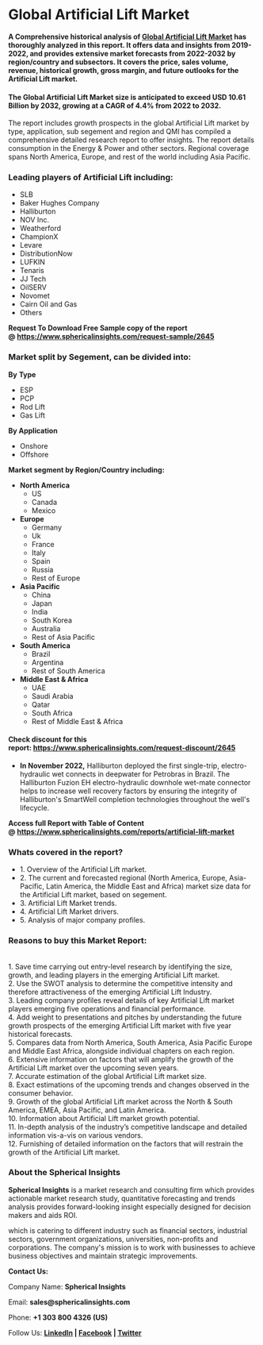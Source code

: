 <h1 class="news-post-title">Global Artificial Lift Market</h1>
<p><strong>A Comprehensive historical analysis of&nbsp;<a href="https://www.sphericalinsights.com/reports/artificial-lift-market" target="_blank" rel="noopener">Global Artificial Lift Market</a>&nbsp;has thoroughly analyzed in this report. It offers data and insights from 2019-2022, and provides extensive market forecasts from 2022-2032 by region/country and subsectors. It covers the price, sales volume, revenue, historical growth, gross margin, and future outlooks for the Artificial Lift market.</strong></p>
<h4><strong>The Global Artificial Lift Market size is anticipated to exceed USD 10.61 Billion by 2032, growing at a CAGR of 4.4% from 2022 to 2032.</strong></h4>
<p>The report includes growth prospects in the global Artificial Lift market by type, application, sub segement and region and QMI has compiled a comprehensive detailed research report to offer insights. The report details consumption in the Energy &amp; Power and other sectors. Regional coverage spans North America, Europe, and rest of the world including Asia Pacific.</p>
<h3><strong>Leading players of Artificial Lift including:</strong></h3>
<ul>
<li>SLB&nbsp;&nbsp;</li>
<li>Baker Hughes Company&nbsp;&nbsp;</li>
<li>Halliburton&nbsp;&nbsp;</li>
<li>NOV Inc.&nbsp;&nbsp;</li>
<li>Weatherford&nbsp;&nbsp;</li>
<li>ChampionX&nbsp;</li>
<li>Levare&nbsp;&nbsp;</li>
<li>DistributionNow&nbsp;&nbsp;</li>
<li>LUFKIN&nbsp;&nbsp;</li>
<li>Tenaris&nbsp;&nbsp;</li>
<li>JJ Tech&nbsp;&nbsp;</li>
<li>OilSERV&nbsp;</li>
<li>Novomet&nbsp;&nbsp;</li>
<li>Cairn Oil and Gas&nbsp;</li>
<li>Others</li>
</ul>
<p><strong>Request To Download Free Sample copy of the report @&nbsp;<a href="https://www.sphericalinsights.com/request-sample/2645">https://www.sphericalinsights.com/request-sample/2645</a></strong></p>
<h3><strong>Market split by Segement, can be divided into:</strong></h3>
<p><strong>By</strong>&nbsp;<strong>Type</strong></p>
<ul>
<li>ESP</li>
<li>PCP</li>
<li>Rod Lift</li>
<li>Gas Lift</li>
</ul>
<p><strong>By Application</strong></p>
<ul>
<li>Onshore</li>
<li>Offshore</li>
</ul>
<p><strong>Market segment by Region/Country including:</strong></p>
<ul>
<li><strong>North America</strong>
<ul>
<li>US</li>
<li>Canada</li>
<li>Mexico</li>
</ul>
</li>
<li><strong>Europe</strong>
<ul>
<li>Germany</li>
<li>Uk</li>
<li>France</li>
<li>Italy</li>
<li>Spain</li>
<li>Russia</li>
<li>Rest of Europe</li>
</ul>
</li>
<li><strong>Asia Pacific</strong>
<ul>
<li>China</li>
<li>Japan</li>
<li>India</li>
<li>South Korea</li>
<li>Australia</li>
<li>Rest of Asia Pacific</li>
</ul>
</li>
<li><strong>South America</strong>
<ul>
<li>Brazil</li>
<li>Argentina</li>
<li>Rest of South America</li>
</ul>
</li>
<li><strong>Middle East &amp; Africa</strong>
<ul>
<li>UAE</li>
<li>Saudi Arabia</li>
<li>Qatar</li>
<li>South Africa</li>
<li>Rest of Middle East &amp; Africa</li>
</ul>
</li>
</ul>
<h4>Check discount for this report:&nbsp;<a href="https://www.sphericalinsights.com/request-discount/2645">https://www.sphericalinsights.com/request-discount/2645</a></h4>
<ul>
<li><strong>In November 2022,</strong>&nbsp;Halliburton deployed the first single-trip, electro-hydraulic wet connects in deepwater for Petrobras in Brazil. The Halliburton Fuzion EH electro-hydraulic downhole wet-mate connector helps to increase well recovery factors by ensuring the integrity of Halliburton's SmartWell completion technologies throughout the well's lifecycle.</li>
</ul>
<p><strong>Access full Report with Table of Content @&nbsp;<a href="https://www.sphericalinsights.com/reports/artificial-lift-market">https://www.sphericalinsights.com/reports/artificial-lift-market</a>&nbsp;</strong></p>
<h3><strong>Whats covered in the report?</strong></h3>
<ul>
<li>1. Overview of the Artificial Lift market.</li>
<li>2. The current and forecasted regional (North America, Europe, Asia-Pacific, Latin America, the Middle East and Africa) market size data for the Artificial Lift market, based on segement.</li>
<li>3. Artificial Lift Market trends.</li>
<li>4. Artificial Lift Market drivers.</li>
<li>5. Analysis of major company profiles.</li>
</ul>
<h3><strong>Reasons to buy this Market Report:</strong></h3>
<p><br />1. Save time carrying out entry-level research by identifying the size, growth, and leading players in the emerging Artificial Lift market.<br />2. Use the SWOT analysis to determine the competitive intensity and therefore attractiveness of the emerging Artificial Lift Industry.<br />3. Leading company profiles reveal details of key Artificial Lift market players emerging five operations and financial performance.<br />4. Add weight to presentations and pitches by understanding the future growth prospects of the emerging Artificial Lift market with five year historical forecasts.<br />5. Compares data from North America, South America, Asia Pacific Europe and Middle East Africa, alongside individual chapters on each region.<br />6. Extensive information on factors that will amplify the growth of the Artificial Lift market over the upcoming seven years.<br />7. Accurate estimation of the global Artificial Lift market size.<br />8. Exact estimations of the upcoming trends and changes observed in the consumer behavior.<br />9. Growth of the global Artificial Lift market across the North &amp; South America, EMEA, Asia Pacific, and Latin America.<br />10. Information about Artificial Lift market growth potential.<br />11. In-depth analysis of the industry&rsquo;s competitive landscape and detailed information vis-a-vis on various vendors.<br />12. Furnishing of detailed information on the factors that will restrain the growth of the Artificial Lift market.</p>
<h3><strong>About the Spherical Insights</strong></h3>
<p><strong>Spherical Insights</strong>&nbsp;is a market research and consulting firm which provides actionable market research study, quantitative forecasting and trends analysis provides forward-looking insight especially designed for decision makers and aids ROI.</p>
<p>which is catering to different industry such as financial sectors, industrial sectors, government organizations, universities, non-profits and corporations. The company's mission is to work with businesses to achieve business objectives and maintain strategic improvements.</p>
<p><strong>Contact Us:</strong></p>
<p>Company Name:&nbsp;<strong>Spherical Insights</strong></p>
<p>Email:&nbsp;<strong>sales@sphericalinsights.com</strong></p>
<p>Phone:&nbsp;<strong>+1 303 800 4326 (US)</strong></p>
<p>Follow Us:&nbsp;<strong><a href="https://www.linkedin.com/company/spherical-insight/"><u>LinkedIn</u></a>&nbsp;|&nbsp;<a href="https://www.facebook.com/sphericalinsights22"><u>Facebook</u></a>&nbsp;|&nbsp;<a href="https://twitter.com/SInsights_US"><u>Twitter</u></a></strong></p>
